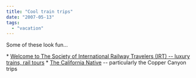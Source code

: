 ```yaml
---
title: "Cool train trips"
date: "2007-05-13"
tags: 
  - "vacation"
---
```


Some of these look fun...

\* [Welcome to The Society of International Railway Travelers (IRT) -- luxury trains, rail tours](http://www.irtsociety.com/ "Welcome to The Society of International Railway Travelers (IRT) -- luxury trains, rail tours") \* [The California Native](http://www.calnative.com/) -- particularly the Copper Canyon trips
